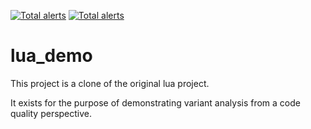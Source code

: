 
[![Total alerts](https://img.shields.io/lgtm/alerts/g/nirocr/lua_demo.svg?logo=lgtm&logoWidth=18)](https://lgtm.com/projects/g/nirocr/lua_demo/alerts/)
[![Total alerts](https://img.shields.io/lgtm/alerts/g/nirocr/lua_demo.svg?logo=lgtm&logoWidth=18)](https://lgtm.com/projects/g/nirocr/lua_demo/alerts/)

# lua_demo

This project is a clone of the original lua project.

It exists for the purpose of demonstrating variant analysis from a code quality perspective.
